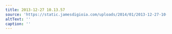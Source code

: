 ```yaml
---
title: 2013-12-27 10.13.57
source: 'https://static.jamesdigioia.com/uploads/2014/01/2013-12-27-10-13-57-scaled.jpg'
altText: ''
caption: ''
---
```


